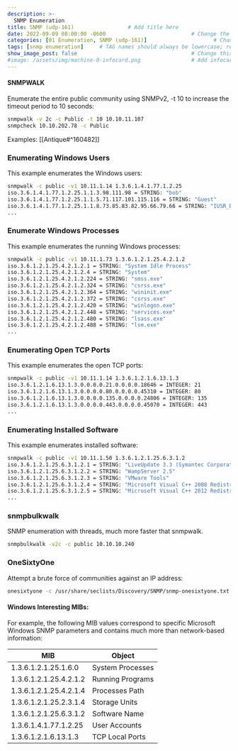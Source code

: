 ```yaml
---
description: >-
  SNMP Enumeration
title: SNMP (udp-161)                 # Add title here
date: 2022-09-09 08:00:00 -0600                           # Change the date to match completion date
categories: [01 Enumeration, SNMP (udp-161)]                     # Change Templates to Writeup
tags: [snmp enumeration]     # TAG names should always be lowercase; replace template with writeup, and add relevant tags
show_image_post: false                                    # Change this to true
#image: /assets/img/machine-0-infocard.png                # Add infocard image here for post preview image
---
```

#### SNMPWALK
Enumerate the entire public community using SNMPv2, -t 10 to increase the timeout period to 10 seconds:
```bash
snmpwalk -v 2c -c Public -t 10 10.10.11.107
snmpcheck 10.10.202.78 -c Public
```
Examples:
[[Antique#^160482]]

### Enumerating Windows Users
This example enumerates the Windows users:
```bash
snmpwalk -c public -v1 10.11.1.14 1.3.6.1.4.1.77.1.2.25
iso.3.6.1.4.1.77.1.2.25.1.1.3.98.111.98 = STRING: "bob"
iso.3.6.1.4.1.77.1.2.25.1.1.5.71.117.101.115.116 = STRING: "Guest"
iso.3.6.1.4.1.77.1.2.25.1.1.8.73.85.83.82.95.66.79.66 = STRING: "IUSR_BOB"
...
```

### Enumerate Windows Processes
This example enumerates the running Windows processes:
```bash
snmpwalk -c public -v1 10.11.1.73 1.3.6.1.2.1.25.4.2.1.2
iso.3.6.1.2.1.25.4.2.1.2.1 = STRING: "System Idle Process"
iso.3.6.1.2.1.25.4.2.1.2.4 = STRING: "System"
iso.3.6.1.2.1.25.4.2.1.2.224 = STRING: "smss.exe"
iso.3.6.1.2.1.25.4.2.1.2.324 = STRING: "csrss.exe"
iso.3.6.1.2.1.25.4.2.1.2.364 = STRING: "wininit.exe"
iso.3.6.1.2.1.25.4.2.1.2.372 = STRING: "csrss.exe"
iso.3.6.1.2.1.25.4.2.1.2.420 = STRING: "winlogon.exe"
iso.3.6.1.2.1.25.4.2.1.2.448 = STRING: "services.exe"
iso.3.6.1.2.1.25.4.2.1.2.480 = STRING: "lsass.exe"
iso.3.6.1.2.1.25.4.2.1.2.488 = STRING: "lsm.exe"
...
```

### Enumerating Open TCP Ports
This example enumerates the open TCP ports:
```bash
snmpwalk -c public -v1 10.11.1.14 1.3.6.1.2.1.6.13.1.3
iso.3.6.1.2.1.6.13.1.3.0.0.0.0.21.0.0.0.0.18646 = INTEGER: 21
iso.3.6.1.2.1.6.13.1.3.0.0.0.0.80.0.0.0.0.45310 = INTEGER: 80
iso.3.6.1.2.1.6.13.1.3.0.0.0.0.135.0.0.0.0.24806 = INTEGER: 135
iso.3.6.1.2.1.6.13.1.3.0.0.0.0.443.0.0.0.0.45070 = INTEGER: 443
...
```

### Enumerating Installed Software
This example enumerates installed software:
```bash
snmpwalk -c public -v1 10.11.1.50 1.3.6.1.2.1.25.6.3.1.2
iso.3.6.1.2.1.25.6.3.1.2.1 = STRING: "LiveUpdate 3.3 (Symantec Corporation)"
iso.3.6.1.2.1.25.6.3.1.2.2 = STRING: "WampServer 2.5"
iso.3.6.1.2.1.25.6.3.1.2.3 = STRING: "VMware Tools"
iso.3.6.1.2.1.25.6.3.1.2.4 = STRING: "Microsoft Visual C++ 2008 Redistributable - x86 9.0.30729.4148"
iso.3.6.1.2.1.25.6.3.1.2.5 = STRING: "Microsoft Visual C++ 2012 Redistributable (x86) - 11.0.61030"
...
```
### snmpbulkwalk
SNMP enumeration with threads, much more faster that snmpwalk.
```bash
snmpbulkwalk -v2c -c public 10.10.10.240
```

### OneSixtyOne
Attempt a brute force of communities against an IP address:
```bash
onesixtyone -c /usr/share/seclists/Discovery/SNMP/snmp-onesixtyone.txt 10.210.210.97
```

#### Windows Interesting MIBs:
For example, the following MIB values correspond to specific Microsoft Windows SNMP parameters and contains much more than network-based information:

| MIB | Object |
|-----|--------|
| 1.3.6.1.2.1.25.1.6.0 | System Processes |
| 1.3.6.1.2.1.25.4.2.1.2 | Running Programs |
| 1.3.6.1.2.1.25.4.2.1.4 | Processes Path |
| 1.3.6.1.2.1.25.2.3.1.4 | Storage Units |
| 1.3.6.1.2.1.25.6.3.1.2 | Software Name |
| 1.3.6.1.4.1.77.1.2.25 | User Accounts |
| 1.3.6.1.2.1.6.13.1.3 | TCP Local Ports |
